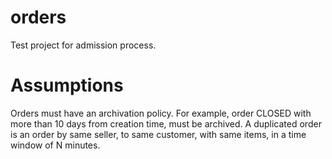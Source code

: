 # orders
Test project for admission process.


# Assumptions

Orders must have an archivation policy. For example, order CLOSED with more than 10 days from creation time, must be archived.
A duplicated order is an order by same seller, to same customer, with same items, in a time window of N minutes.